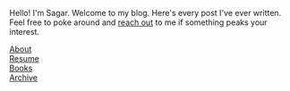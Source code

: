 Hello! I'm Sagar. Welcome to my blog. Here's every post I've ever written. Feel free to poke around and [reach out](mailto:sagar314p@gmail.com) to me if something peaks your interest.  

[About](/about.md)    
[Resume](/_posts/Resume.pdf)  
[Books](/_posts/books.md)  
[Archive](/_posts/archive.md)  